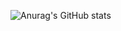 ![Anurag's GitHub stats](https://github-readme-stats.vercel.app/api?username=sergiomgm&show_icons=true&theme=gruvbox)
